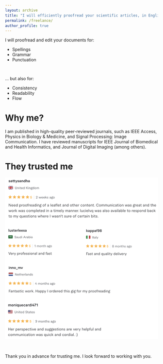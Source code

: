 ```yaml
---
layout: archive
title: "I will efficiently proofread your scientific articles, in English or French"
permalink: /freelance/
author_profile: true
---
```


I will proofread and edit your documents for:
* Spellings
* Grammar
* Punctuation
<br />

... but also for:
* Consistency
* Readability
* Flow


Why me?
======
I am published in high-quality peer-reviewed journals, such as IEEE Access, Physics in Biology & Medicine, and Signal Processing: Image Communication.
I have reviewed manuscripts for IEEE Journal of Biomedical and Health Informatics, and Journal of Digital Imaging (among others).


They trusted me
======

<p style="text-align:center;"><img src="/images/fiverr.png" alt="Avis"></p>

<br />

Thank you in advance for trusting me. I look forward to working with you.
